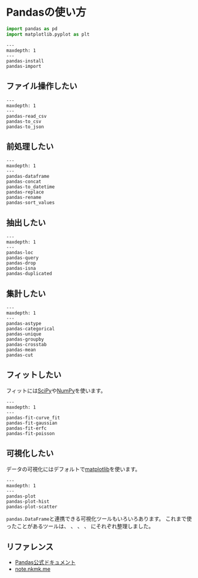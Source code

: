 # Pandasの使い方

```python
import pandas as pd
import matplotlib.pyplot as plt
```

```{toctree}
---
maxdepth: 1
---
pandas-install
pandas-import
```

## ファイル操作したい

```{toctree}
---
maxdepth: 1
---
pandas-read_csv
pandas-to_csv
pandas-to_json
```

## 前処理したい

```{toctree}
---
maxdepth: 1
---
pandas-dataframe
pandas-concat
pandas-to_datetime
pandas-replace
pandas-rename
pandas-sort_values
```

## 抽出したい

```{toctree}
---
maxdepth: 1
---
pandas-loc
pandas-query
pandas-drop
pandas-isna
pandas-duplicated
```

## 集計したい

```{toctree}
---
maxdepth: 1
---
pandas-astype
pandas-categorical
pandas-unique
pandas-groupby
pandas-crosstab
pandas-mean
pandas-cut
```

## フィットしたい

フィットには[SciPy](https://scipy.org/)や[NumPy](https://numpy.org/ja/)を使います。

```{toctree}
---
maxdepth: 1
---
pandas-fit-curve_fit
pandas-fit-gaussian
pandas-fit-erfc
pandas-fit-poisson
```

## 可視化したい

データの可視化にはデフォルトで[matplotlib](https://matplotlib.org/)を使います。

```{toctree}
---
maxdepth: 1
---
pandas-plot
pandas-plot-hist
pandas-plot-scatter
```

``pandas.DataFrame``と連携できる可視化ツールもいろいろあります。
これまで使ったことがあるツールは、
[](../matplotlib/matplotlib-usage.md)、
[](../altair/altair-usage.md)、
[](../plotly/plotly-usage.md)、
[](../hvplot/hvplot-usage.md)
にそれぞれ整理しました。

## リファレンス

- [Pandas公式ドキュメント](https://pandas.pydata.org/docs/)
- [note.nkmk.me](https://note.nkmk.me/pandas/)
